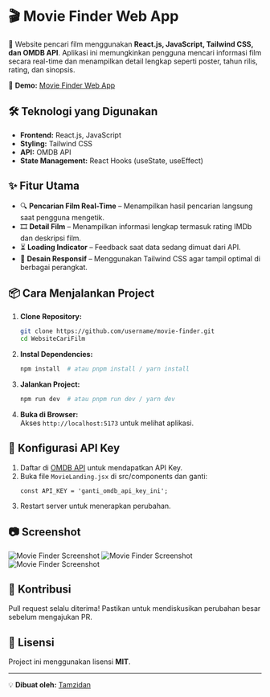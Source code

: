 # 🎬 Movie Finder Web App

🚀 Website pencari film menggunakan **React.js, JavaScript, Tailwind CSS, dan OMDB API**. Aplikasi ini memungkinkan pengguna mencari informasi film secara real-time dan menampilkan detail lengkap seperti poster, tahun rilis, rating, dan sinopsis.

🔗 **Demo:** [Movie Finder Web App](https://cari-film-8ehcbbmii-tamzidans-projects.vercel.app/)

## 🛠 Teknologi yang Digunakan
- **Frontend:** React.js, JavaScript
- **Styling:** Tailwind CSS
- **API:** OMDB API
- **State Management:** React Hooks (useState, useEffect)

## ✨ Fitur Utama
- 🔍 **Pencarian Film Real-Time** – Menampilkan hasil pencarian langsung saat pengguna mengetik.
- 🎞️ **Detail Film** – Menampilkan informasi lengkap termasuk rating IMDb dan deskripsi film.
- ⏳ **Loading Indicator** – Feedback saat data sedang dimuat dari API.
- 📱 **Desain Responsif** – Menggunakan Tailwind CSS agar tampil optimal di berbagai perangkat.

## 📦 Cara Menjalankan Project
1. **Clone Repository:**  
   ```bash
   git clone https://github.com/username/movie-finder.git
   cd WebsiteCariFilm
   ```
2. **Instal Dependencies:**  
   ```bash
   npm install  # atau pnpm install / yarn install
   ```
3. **Jalankan Project:**  
   ```bash
   npm run dev  # atau pnpm run dev / yarn dev
   ```
4. **Buka di Browser:**  
   Akses `http://localhost:5173` untuk melihat aplikasi.

## 🔧 Konfigurasi API Key
1. Daftar di [OMDB API](https://www.omdbapi.com/) untuk mendapatkan API Key.
2. Buka file `MovieLanding.jsx` di src/components dan ganti:
   ```key
   const API_KEY = 'ganti_omdb_api_key_ini'; 
   ```
3. Restart server untuk menerapkan perubahan.

## 📷 Screenshot
![Movie Finder Screenshot](https://i.postimg.cc/hvQfD6gn/Screenshot-2025-02-16-042855.png)
![Movie Finder Screenshot](https://i.postimg.cc/BbN4GCP3/Screenshot-2025-02-16-043601.png)
![Movie Finder Screenshot](https://i.postimg.cc/VvtnGdJX/Screenshot-2025-02-16-042918.png)

## 🤝 Kontribusi
Pull request selalu diterima! Pastikan untuk mendiskusikan perubahan besar sebelum mengajukan PR.

## 📜 Lisensi
Project ini menggunakan lisensi **MIT**.

---
💡 **Dibuat oleh:** [Tamzidan](https://github.com/tamzidan)

